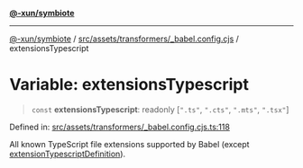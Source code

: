 [**@-xun/symbiote**](../../../../../README.md)

***

[@-xun/symbiote](../../../../../README.md) / [src/assets/transformers/\_babel.config.cjs](../README.md) / extensionsTypescript

# Variable: extensionsTypescript

> `const` **extensionsTypescript**: readonly \[`".ts"`, `".cts"`, `".mts"`, `".tsx"`\]

Defined in: [src/assets/transformers/\_babel.config.cjs.ts:118](https://github.com/Xunnamius/symbiote/blob/510118102ef530d135a286522a7a776ec12a8a72/src/assets/transformers/_babel.config.cjs.ts#L118)

All known TypeScript file extensions supported by Babel (except [extensionTypescriptDefinition](extensionTypescriptDefinition.md)).
